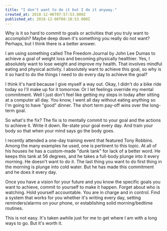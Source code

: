 ```yaml
---
title: "I don't want to do it but I do it anyway."
created_at: 2018-12-06T07:57:53.000Z
published_at: 2018-12-06T08:18:53.000Z
---
```

Why is it so hard to commit to goals or activities that you truly want to accomplish? Maybe deep down it's something you really do not want? Perhaps, but I think there is a better answer.

I am using something called The Freedom Journal by John Lee Dumas to achieve a goal of weight loss and becoming physically healthier. Yes, I absolutely want to lose weight and improve my health. That involves mindful eating and physical activity. I absolutely want to achieve this goal, so why is it so hard to do the things I need to do every day to achieve the goal? 

I think it's hard because I give myself a way out. Okay, I didn't do a bike ride today so I'll make up for it tomorrow. Or I let feelings override my mental commitment. Well I just don't feel like getting my steps in today after sitting at a computer all day. You know, I went all day without eating anything so I'm going to have "good" dinner. The short term pay-off wins over the long-term goal.

So what's the fix? The fix is to mentally commit to your goal and the actions to achieve it. Write it down. Re-state your goal every day. And train your body so that when your mind says go the body goes.

I recently attended a one-day training event that featured Tony Robbins. Among the many examples he used, one is pertinent to this topic. At all of his houses he has a custom-made "dunk tank" for lack of a better word. He keeps this tank at 56 degrees, and he takes a full-body plunge into it every morning. He doesn't want to do it. The last thing you want to do first thing in the morning is plunge into cold water. But he has made this commitment and he does it every day.

Once you have a vision for your future and you know the specific goals you want to achieve, commit to yourself to make it happen. Forget about who is watching. Hold yourself accountable. You are in charge and in control. Find a system that works for you whether it's writing every day, setting reminders/alarms on your phone, or establishing solid morning/bedtime routines.

This is not easy. It's taken awhile just for me to get where I am with a long ways to go. But it's worth it.
